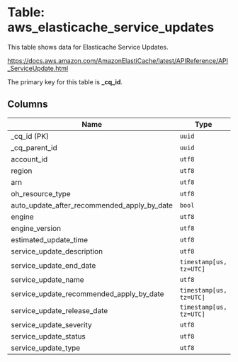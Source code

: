 # Table: aws_elasticache_service_updates

This table shows data for Elasticache Service Updates.

https://docs.aws.amazon.com/AmazonElastiCache/latest/APIReference/API_ServiceUpdate.html

The primary key for this table is **_cq_id**.

## Columns

| Name          | Type          |
| ------------- | ------------- |
|_cq_id (PK)|`uuid`|
|_cq_parent_id|`uuid`|
|account_id|`utf8`|
|region|`utf8`|
|arn|`utf8`|
|oh_resource_type|`utf8`|
|auto_update_after_recommended_apply_by_date|`bool`|
|engine|`utf8`|
|engine_version|`utf8`|
|estimated_update_time|`utf8`|
|service_update_description|`utf8`|
|service_update_end_date|`timestamp[us, tz=UTC]`|
|service_update_name|`utf8`|
|service_update_recommended_apply_by_date|`timestamp[us, tz=UTC]`|
|service_update_release_date|`timestamp[us, tz=UTC]`|
|service_update_severity|`utf8`|
|service_update_status|`utf8`|
|service_update_type|`utf8`|